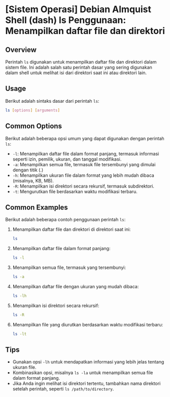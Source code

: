 # [Sistem Operasi] Debian Almquist Shell (dash) ls Penggunaan: Menampilkan daftar file dan direktori

## Overview
Perintah `ls` digunakan untuk menampilkan daftar file dan direktori dalam sistem file. Ini adalah salah satu perintah dasar yang sering digunakan dalam shell untuk melihat isi dari direktori saat ini atau direktori lain.

## Usage
Berikut adalah sintaks dasar dari perintah `ls`:

```bash
ls [options] [arguments]
```

## Common Options
Berikut adalah beberapa opsi umum yang dapat digunakan dengan perintah `ls`:

- `-l`: Menampilkan daftar file dalam format panjang, termasuk informasi seperti izin, pemilik, ukuran, dan tanggal modifikasi.
- `-a`: Menampilkan semua file, termasuk file tersembunyi yang dimulai dengan titik (.)
- `-h`: Menampilkan ukuran file dalam format yang lebih mudah dibaca (misalnya, KB, MB).
- `-R`: Menampilkan isi direktori secara rekursif, termasuk subdirektori.
- `-t`: Mengurutkan file berdasarkan waktu modifikasi terbaru.

## Common Examples
Berikut adalah beberapa contoh penggunaan perintah `ls`:

1. Menampilkan daftar file dan direktori di direktori saat ini:
   ```bash
   ls
   ```

2. Menampilkan daftar file dalam format panjang:
   ```bash
   ls -l
   ```

3. Menampilkan semua file, termasuk yang tersembunyi:
   ```bash
   ls -a
   ```

4. Menampilkan daftar file dengan ukuran yang mudah dibaca:
   ```bash
   ls -lh
   ```

5. Menampilkan isi direktori secara rekursif:
   ```bash
   ls -R
   ```

6. Menampilkan file yang diurutkan berdasarkan waktu modifikasi terbaru:
   ```bash
   ls -lt
   ```

## Tips
- Gunakan opsi `-lh` untuk mendapatkan informasi yang lebih jelas tentang ukuran file.
- Kombinasikan opsi, misalnya `ls -la` untuk menampilkan semua file dalam format panjang.
- Jika Anda ingin melihat isi direktori tertentu, tambahkan nama direktori setelah perintah, seperti `ls /path/to/directory`.